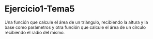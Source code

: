 # Ejercicio1-Tema5
Una función que calcule el área de un triángulo, recibiendo la altura y la base como parámetros y otra función que calcule el área de un círculo recibiendo el radio del mismo.
